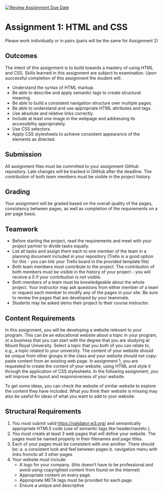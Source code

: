 [![Review Assignment Due Date](https://classroom.github.com/assets/deadline-readme-button-22041afd0340ce965d47ae6ef1cefeee28c7c493a6346c4f15d667ab976d596c.svg)](https://classroom.github.com/a/sGf0gGPc)
# Assignment 1: HTML and CSS
Please work individually or in pairs (pairs will be the same for Assignment 2)

## Outcomes
The intent of this assignment is to build towards a mastery of using HTML and CSS. Skills learned in this assignment are subject to examination. Upon successful completion of this assignment the student will:
- Understand the syntax of HTML markup.
- Be able to describe and apply semantic tags to create structural meaning.
- Be able to build a consistent navigation structure over multiple pages.
- Be able to understand and use appropriate HTML attributes and tags.
- Use absolute and relative links correctly.
- Include at least one image in the webpage and addressing its accessibility appropriately.
- Use CSS selectors.
- Apply CSS stylesheets to achieve consistent appearance of the elements as directed.

## Submission
All assignment files must be committed to your assignment GitHub repository. Late changes will be tracked in GitHub after the deadline. The contribution of both team members must be visible in the project history. 

## Grading
Your assignment will be graded based on the overall quality of the pages, consistency between pages, as well as completion of the requirements on a per page basis. 

## Teamwork
- Before starting the project, read the requirements and meet with your project partner to divide tasks equally.
- List all tasks and assign them each to one member of the team in a planning document included in your repository (Trello is a good option for this - you can link your Trello board in the provided template file)
- Both team members must contribute to the project. The contribution of both members must be visible in the history of your project - you will receive a 0 if your contribution is not visible.
- Both members of a team must be knowledgeable about the whole project. Your instructor may ask questions from either member of a team or request each member to modify any of the pages in your site. Be sure to review the pages that are developed by your teammate.
- Students may be asked demo their project to their course instructor.

## Content Requirements
In this assignment, you will be developing a website relevant to your program. This can be an educational website about a topic in your program, or a business that you can start with the degree that you are studying at Mount Royal University. Select a topic that you both of you can relate to, e.g., a topic related to your university. The content of your website should be unique from other groups in the class and your website should not copy-paste content from an existing web page. In assignment 1, you are requested to create the content of your website, using HTML and style it through the application of CSS stylesheets.
In the following assignment, you will improve the layout and responsiveness of your website.

To get some ideas, you can check the website of similar website to explore the content they have included. What you think their website is missing may also be useful for ideas of what you want to add to your website.

## Structural Requirements
1. You must submit valid https://validator.w3.org/ and semantically appropriate HTML5 code (use of semantic tags like header/nav/etc.).
2. You must create at least 3 web pages that will define your website. The pages must be named properly in their filenames and page titles.
3. Each of your pages must be consistent with one another. There should be:
a. a consistent look and feel between pages
b. navigation menu with links from/to all 3 other pages
4. Your website must include:
    - A logo for your company. (this doesn’t have to be professional and avoid using copyrighted content from found on the Internet)
    - Appropriate content on every page.
    - Appropriate META tags must be provided for each page.
    - Ensure a unique and descriptive <title> tag for each page.
5. Use the following elements in your Website:
    - At least, one photo enclosed in a <figure> with a <figcaption> (not the logo). All images must be stored in a local directory called images. You must define "alt" attributes for all pictures for accessibility. (Note that you may leave the value of alt attribute empty for decorative images.)
    - At least one HTML comment. This can be anywhere in the page.
    - One External link to another Website that opens in a new tab
    - At least one link to another place on the same page.
    - A table with a merged (spanned) cell.
6. Semantic markup:
    - Use <nav> tag and define a consistent "menu" on each page.
    - Use <article>, <header>, <main>, and <footer> tags to properly define the structure of your pages.
7. A form design for contacting you that has:
    - A mandatory input box for the subject. Include a max length for user input.
    - A mandatory textarea for entering the body of the inquiry.
    - A mandatory input box to get user’s email address. Include a place holder to show the valid format and a pattern to validate the input.
    - An optional box to get user’s telephone number. Must include a place holder to show the valid format and a pattern to validate the input.
    - Radio buttons with at least 2 different options.
    - Checkboxes with at least 2 different options to select.
    - A reset button that clears all form inputs
    - An input element that accepts date input.
    - A submit button that submits the form to an email address.
8. Valid HTML5 markup. Your site should validate without error (warnings are ok).
9. Submit your own raw HTML code – evidence of automatically generated HTML code will result in a 0.
10. Do not add any internal/embedded CSS, JavaScript, or other advanced components to the site.

## CSS Requirements
1. Navigation menu: In every page, the menu item of the current page must be styled differently. (e.g. special color to indicate the user is at this menu item’s page)
2. Use the first-letter pseudo element selector to style a first letter of (at least) one of your paragraphs differently.
3. Use a pseudo class selector of your choice in one of your pages.
4. Use a contextual selector of your choice in one of your pages.
5. Use an attribute selector of your choice in one of your pages.
6. Style your table using CSS properties to have striped table format (i.e., style even and odd rows with different colors. You should not use inline styling for this!
7. Float an image to the right side of a paragraph of your choice in your Website.
8. Uses consistent design for the header and footer area in all pages. The whole website should have a professional look and design.
9. Use external CSS files to style your Website. Include all your CSS files inside a folder called “style” and include them in the <head> section of your HTML files.
10. All pages must use consistent font, margin, padding. These must be defined using a general CSS file shared by all pages. Page-specific styles should be defined in separate CSS files. Note that you can include multiple CSS files for your HTML files.

Note: If a specific requirement is not given for a part of your website, you are welcome to use CSS properties to create a design of your choice.

Important: The contributions from both team members must be visible in your repository. This means that you cannot ask someone to do your code commits for you. If this happens, you may get a lower grade than your partner.

## Rubric
| Criteria | Points |
| -------- | ------- |
| Planning document | 2 |
| General: Pages are consistently styled using external CSS files with proper names | 3 |
| Content: Includes 3 pages as described with approrpiate content, unique to each group, includes company logo, all images stored in images directory, appropriate choice of semantic tags | 5 |
| Menu Items: Menu items created with spans or list, menu items linked to related pages, menu item of current page is styled with a different colour on all pages | 5 |
| Images: At least one semantically tagged image with caption, "alt" attributes defined for all pictures for accessibility, an image is floated to the right side of a paragraph (on any page), images in their own relative directory as specified | 5 |
| Navigation: One external link to another website opening in a new tab, at least one link to another place on the same page | 4 |
| At least one HTML comment | 1 |
| Table: table-related HTML elements (table, tr, td, th) are used properly, a table with a merged cell, striped table format is created using CSS properties | 6 |
| Form design: Has all requested elements and requirements specified, mandatory fields are visually distinguishable from non-mandatory fields. | 7 |
| CSS selectors: Pseudo class selector is used, pseudo element selector is used, contextual selector is used, attribute selector is used. | 8 |
| Design quality: All pages have consistent and professional look and content, relevant head tag elements used properly (meta/title/link), proper use and storage location of shared/page specific CSS files, all webpages validate without errors for HTML5. | 6 | 
| TOTAL | 52 |
